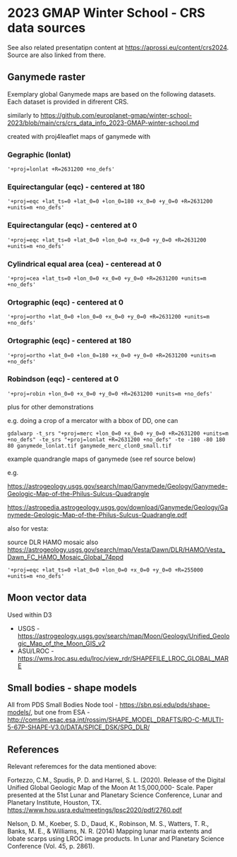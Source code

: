 # 2023 GMAP Winter School - CRS data sources

See also related presentatipn content at https://aprossi.eu/content/crs2024. Source are also linked from there.

## Ganymede raster
Exemplary global Ganymede
maps are based on the following datasets. Each dataset is provided in difrerent CRS.

similarly to https://github.com/europlanet-gmap/winter-school-2023/blob/main/crs/crs_data_info_2023-GMAP-winter-school.md

created with proj4leaflet maps of ganymede with 

### Gegraphic (lonlat)

```
'+proj=lonlat +R=2631200 +no_defs'
```

### Equirectangular (eqc) - centered at 180
```
'+proj=eqc +lat_ts=0 +lat_0=0 +lon_0=180 +x_0=0 +y_0=0 +R=2631200 +units=m +no_defs'
```
### Equirectangular (eqc) - centered at 0
```
'+proj=eqc +lat_ts=0 +lat_0=0 +lon_0=0 +x_0=0 +y_0=0 +R=2631200 +units=m +no_defs'
```
### Cylindrical equal area (cea) - centeread at 0
```
'+proj=cea +lat_ts=0 +lon_0=0 +x_0=0 +y_0=0 +R=2631200 +units=m +no_defs'
```
### Ortographic (eqc) - centered at 0
```
'+proj=ortho +lat_0=0 +lon_0=0 +x_0=0 +y_0=0 +R=2631200 +units=m +no_defs'
```
### Ortographic (eqc) - centered at 180
```
'+proj=ortho +lat_0=0 +lon_0=180 +x_0=0 +y_0=0 +R=2631200 +units=m +no_defs'
```
### Robindson (eqc) - centered at 0
```
'+proj=robin +lon_0=0 +x_0=0 +y_0=0 +R=2631200 +units=m +no_defs'
```

plus for other demonstrations



e.g. doing a crop of a mercator with a bbox of DD, one can

```
gdalwarp -t_srs "+proj=merc +lon_0=0 +x_0=0 +y_0=0 +R=2631200 +units=m +no_defs" -te_srs "+proj=lonlat +R=2631200 +no_defs" -te -180 -80 180 80 ganymede_lonlat.tif ganymede_merc_clon0_small.tif

```

example quandrangle maps of ganymede (see ref source below)

e.g.

https://astrogeology.usgs.gov/search/map/Ganymede/Geology/Ganymede-Geologic-Map-of-the-Philus-Sulcus-Quadrangle

https://astropedia.astrogeology.usgs.gov/download/Ganymede/Geology/Ganymede-Geologic-Map-of-the-Philus-Sulcus-Quadrangle.pdf


also for vesta:

source DLR HAMO mosaic also https://astrogeology.usgs.gov/search/map/Vesta/Dawn/DLR/HAMO/Vesta_Dawn_FC_HAMO_Mosaic_Global_74ppd


```
'+proj=eqc +lat_ts=0 +lat_0=0 +lon_0=0 +x_0=0 +y_0=0 +R=255000 +units=m +no_defs'

```

## Moon vector data

Used within D3

* USGS - https://astrogeology.usgs.gov/search/map/Moon/Geology/Unified_Geologic_Map_of_the_Moon_GIS_v2
* ASU/LROC - https://wms.lroc.asu.edu/lroc/view_rdr/SHAPEFILE_LROC_GLOBAL_MARE


## Small bodies - shape models

All from PDS Small Bodies Node tool - https://sbn.psi.edu/pds/shape-models/, but one from ESA - http://comsim.esac.esa.int/rossim/SHAPE_MODEL_DRAFTS/RO-C-MULTI-5-67P-SHAPE-V3.0/DATA/SPICE_DSK/SPG_DLR/

## References

Relevant referemces for the data mentioned above:

Fortezzo, C.M., Spudis, P. D. and Harrel, S. L. (2020). Release of the Digital Unified Global Geologic Map of the Moon At 1:5,000,000- Scale. Paper presented at the 51st Lunar and Planetary Science Conference, Lunar and Planetary Institute, Houston, TX. https://www.hou.usra.edu/meetings/lpsc2020/pdf/2760.pdf

Nelson, D. M., Koeber, S. D., Daud, K., Robinson, M. S., Watters, T. R., Banks, M. E., & Williams, N. R. (2014) Mapping lunar maria extents and lobate scarps using LROC image products. In Lunar and Planetary Science Conference (Vol. 45, p. 2861).



